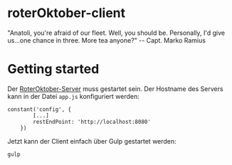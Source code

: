 # roterOktober-client
"Anatoli, you're afraid of our fleet. Well, you should be. Personally, I'd give us...one chance in three. More tea anyone?" -- Capt. Marko Ramius

# Getting started
Der [RoterOktober-Server](https://github.com/SchweizerischeBundesbahnen/roterOktober-server) muss gestartet sein. Der Hostname des Servers kann in der Datei `app.js` konfiguriert werden:
```
constant('config', {
        [...]
        restEndPoint: 'http://localhost:8080'
    })
```

Jetzt kann der Client einfach über Gulp gestartet werden:
```
gulp
```